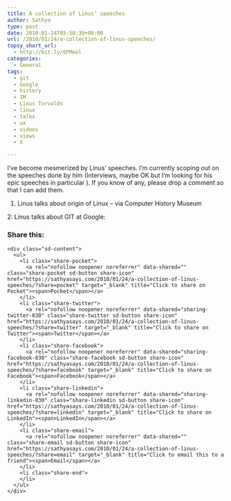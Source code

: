 ```yaml
---
title: A collection of Linus’ speeches
author: Sathya
type: post
date: 2010-01-24T05:58:39+00:00
url: /2010/01/24/a-collection-of-linus-speeches/
topsy_short_url:
  - http://bit.ly/6PMeol
categories:
  - General
tags:
  - git
  - Google
  - history
  - IM
  - Linus Torvalds
  - linux
  - talks
  - ux
  - videos
  - views
  - X

---
```

I&#8217;ve become mesmerized by Linus&#8217; speeches. I&#8217;m currently scoping out on the speeches done by him (Interviews, maybe OK but I&#8217;m looking for his epic speeches in particular ). If you know of any, please drop a comment so that I can add them.

<!--more-->


  
1. Linus talks about origin of Linux &#8211; via Computer History Museum
  


2: Linus talks about GIT at Google:
  


<div class="sharedaddy sd-sharing-enabled">
  <div class="robots-nocontent sd-block sd-social sd-social-icon-text sd-sharing">
    <h3 class="sd-title">
      Share this:
    </h3>
    
    <div class="sd-content">
      <ul>
        <li class="share-pocket">
          <a rel="nofollow noopener noreferrer" data-shared="" class="share-pocket sd-button share-icon" href="https://sathyasays.com/2010/01/24/a-collection-of-linus-speeches/?share=pocket" target="_blank" title="Click to share on Pocket"><span>Pocket</span></a>
        </li>
        <li class="share-twitter">
          <a rel="nofollow noopener noreferrer" data-shared="sharing-twitter-830" class="share-twitter sd-button share-icon" href="https://sathyasays.com/2010/01/24/a-collection-of-linus-speeches/?share=twitter" target="_blank" title="Click to share on Twitter"><span>Twitter</span></a>
        </li>
        <li class="share-facebook">
          <a rel="nofollow noopener noreferrer" data-shared="sharing-facebook-830" class="share-facebook sd-button share-icon" href="https://sathyasays.com/2010/01/24/a-collection-of-linus-speeches/?share=facebook" target="_blank" title="Click to share on Facebook"><span>Facebook</span></a>
        </li>
        <li class="share-linkedin">
          <a rel="nofollow noopener noreferrer" data-shared="sharing-linkedin-830" class="share-linkedin sd-button share-icon" href="https://sathyasays.com/2010/01/24/a-collection-of-linus-speeches/?share=linkedin" target="_blank" title="Click to share on LinkedIn"><span>LinkedIn</span></a>
        </li>
        <li class="share-email">
          <a rel="nofollow noopener noreferrer" data-shared="" class="share-email sd-button share-icon" href="https://sathyasays.com/2010/01/24/a-collection-of-linus-speeches/?share=email" target="_blank" title="Click to email this to a friend"><span>Email</span></a>
        </li>
        <li class="share-end">
        </li>
      </ul>
    </div>
  </div>
</div>